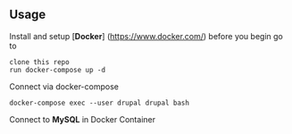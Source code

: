 
## Usage
Install and setup [**Docker**] (https://www.docker.com/) before you begin 
go to
```
clone this repo
run docker-compose up -d
```
Connect via docker-compose
```
docker-compose exec --user drupal drupal bash
```
Connect to **MySQL** in Docker Container
```

```
